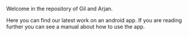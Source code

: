 Welcome in the repository of Gil and Arjan. 

Here you can find our latest work on an android app. If you are reading further you can see a manual about how to use the app.
